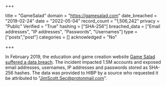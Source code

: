 +++

title = "GameSalad"
domain = "https://gamesalad.com"
date_breached = "2019-02-24"
date = "2022-05-04"
record_count = "1,506,242"
privacy = "Public"
Verified = "True"
hashing = ["SHA-256"]
breached_data = ["Email addresses", "IP addresses", "Passwords", "Usernames"]
type = ["posts","post"]
categories = []
acknowledged = "No"


+++


In February 2019, the education and game creation website <a href="https://www.zdnet.com/article/round-4-hacker-returns-and-puts-26mil-user-records-for-sale-on-the-dark-web/" target="_blank" rel="noopener">Game Salad suffered a data breach</a>. The incident impacted 1.5M accounts and exposed email addresses, usernames, IP addresses and passwords stored as SHA-256 hashes. The data was provided to HIBP by a source who requested it be attributed to &quot;JimScott.Sec@protonmail.com&quot;.

